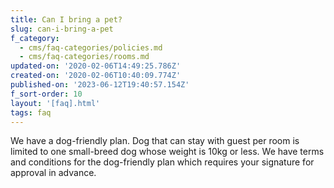 ```yaml
---
title: Can I bring a pet?
slug: can-i-bring-a-pet
f_category:
  - cms/faq-categories/policies.md
  - cms/faq-categories/rooms.md
updated-on: '2020-02-06T14:49:25.786Z'
created-on: '2020-02-06T10:40:09.774Z'
published-on: '2023-06-12T19:40:57.154Z'
f_sort-order: 10
layout: '[faq].html'
tags: faq
---
```


We have a dog-friendly plan. Dog that can stay with guest per room is limited to one small-breed dog whose weight is 10kg or less. We have terms and conditions for the dog-friendly plan which requires your signature for approval in advance.

‍
